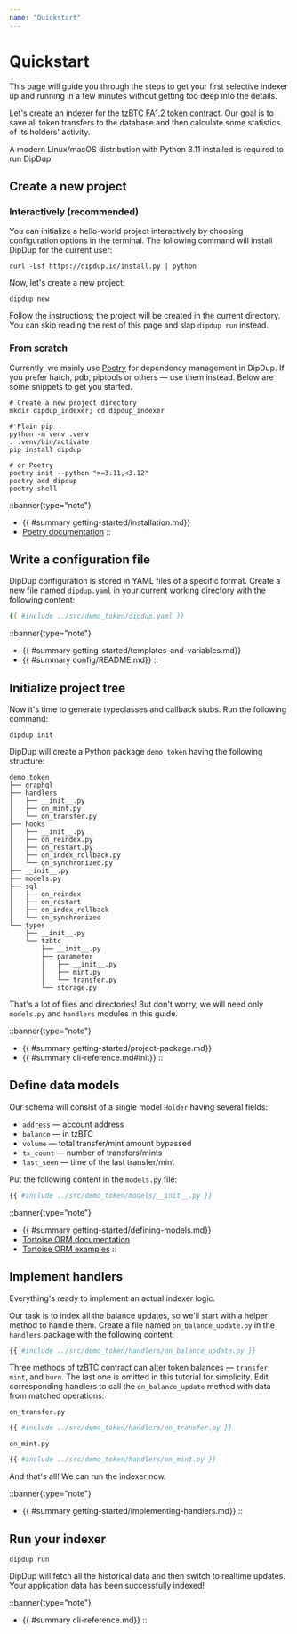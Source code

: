 ```yaml
---
name: "Quickstart"
---
```


# Quickstart

This page will guide you through the steps to get your first selective indexer up and running in a few minutes without getting too deep into the details.

Let's create an indexer for the [tzBTC FA1.2 token contract](https://tzkt.io/KT1PWx2mnDueood7fEmfbBDKx1D9BAnnXitn/operations/). Our goal is to save all token transfers to the database and then calculate some statistics of its holders' activity.

A modern Linux/macOS distribution with Python 3.11 installed is required to run DipDup.

## Create a new project

### Interactively (recommended)

You can initialize a hello-world project interactively by choosing configuration options in the terminal. The following command will install DipDup for the current user:

```shell
curl -Lsf https://dipdup.io/install.py | python
```

Now, let's create a new project:

```shell
dipdup new
```

Follow the instructions; the project will be created in the current directory. You can skip reading the rest of this page and slap `dipdup run` instead.

### From scratch

Currently, we mainly use [Poetry](https://python-poetry.org) for dependency management in DipDup. If you prefer hatch, pdb, piptools or others — use them instead. Below are some snippets to get you started.

```shell
# Create a new project directory
mkdir dipdup_indexer; cd dipdup_indexer

# Plain pip
python -m venv .venv
. .venv/bin/activate
pip install dipdup

# or Poetry
poetry init --python ">=3.11,<3.12"
poetry add dipdup
poetry shell
```

::banner{type="note"}

* {{ #summary getting-started/installation.md}}
* [Poetry documentation](https://python-poetry.org/docs/)
::

## Write a configuration file

DipDup configuration is stored in YAML files of a specific format. Create a new file named `dipdup.yaml` in your current working directory with the following content:

```yaml [dipdup.yaml]
{{ #include ../src/demo_token/dipdup.yaml }}
```

::banner{type="note"}

* {{ #summary getting-started/templates-and-variables.md}}
* {{ #summary config/README.md}}
::

## Initialize project tree

Now it's time to generate typeclasses and callback stubs. Run the following command:

```shell
dipdup init
```

DipDup will create a Python package `demo_token` having the following structure:

```
demo_token
├── graphql
├── handlers
│   ├── __init__.py
│   ├── on_mint.py
│   └── on_transfer.py
├── hooks
│   ├── __init__.py
│   ├── on_reindex.py
│   ├── on_restart.py
│   ├── on_index_rollback.py
│   └── on_synchronized.py
├── __init__.py
├── models.py
├── sql
│   ├── on_reindex
│   ├── on_restart
│   ├── on_index_rollback
│   └── on_synchronized
└── types
    ├── __init__.py
    └── tzbtc
        ├── __init__.py
        ├── parameter
        │   ├── __init__.py
        │   ├── mint.py
        │   └── transfer.py
        └── storage.py
```

That's a lot of files and directories! But don't worry, we will need only `models.py` and `handlers` modules in this guide.

::banner{type="note"}

* {{ #summary getting-started/project-package.md}}
* {{ #summary cli-reference.md#init}}
::

## Define data models

Our schema will consist of a single model `Holder` having several fields:

* `address` — account address
* `balance` — in tzBTC
* `volume` — total transfer/mint amount bypassed
* `tx_count` — number of transfers/mints
* `last_seen` — time of the last transfer/mint

Put the following content in the `models.py` file:

```python
{{ #include ../src/demo_token/models/__init__.py }}
```

::banner{type="note"}

* {{ #summary getting-started/defining-models.md}}
* [Tortoise ORM documentation](https://tortoise-orm.readthedocs.io/en/latest/)
* [Tortoise ORM examples](https://tortoise-orm.readthedocs.io/en/latest/examples.html)
::

## Implement handlers

Everything's ready to implement an actual indexer logic.

Our task is to index all the balance updates, so we'll start with a helper method to handle them. Create a file named `on_balance_update.py` in the `handlers` package with the following content:

```python
{{ #include ../src/demo_token/handlers/on_balance_update.py }}
```

Three methods of tzBTC contract can alter token balances — `transfer`, `mint`, and `burn`. The last one is omitted in this tutorial for simplicity. Edit corresponding handlers to call the `on_balance_update` method with data from matched operations:

`on_transfer.py`

```python
{{ #include ../src/demo_token/handlers/on_transfer.py }}
```

`on_mint.py`

```python
{{ #include ../src/demo_token/handlers/on_mint.py }}
```

And that's all! We can run the indexer now.

::banner{type="note"}

* {{ #summary getting-started/implementing-handlers.md}}
::

## Run your indexer

```shell
dipdup run
```

DipDup will fetch all the historical data and then switch to realtime updates. Your application data has been successfully indexed!

::banner{type="note"}

* {{ #summary cli-reference.md}}
::
